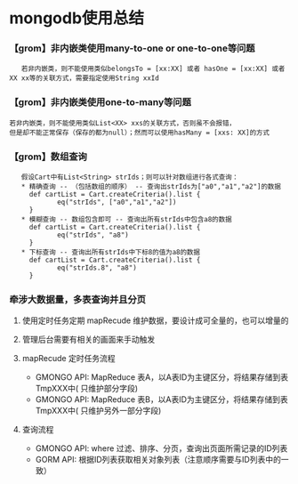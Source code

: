 # mongodb使用总结

### 【grom】非内嵌类使用many-to-one or one-to-one等问题

```text
   若非内嵌类，则不能使用类似belongsTo = [xx:XX] 或者 hasOne = [xx:XX] 或者 XX xx等的关联方式，需要指定使用String xxId
```
### 【grom】非内嵌类使用one-to-many等问题

```text
若非内嵌类，则不能使用类似List<XX> xxs的关联方式，否则虽不会报错，
但是却不能正常保存（保存的都为null）；然而可以使用hasMany = [xxs: XX]的方式
```

### 【grom】数组查询

```text
   假设Cart中有List<String> strIds；则可以针对数组进行各式查询：
   * 精确查询 -- （包括数组的顺序） -- 查询出strIds为["a0","a1","a2"]的数据
     def cartList = Cart.createCriteria().list {
            eq("strIds", ["a0","a1","a2"])
     }
   * 模糊查询 -- 数组包含即可 -- 查询出所有strIds中包含a8的数据
     def cartList = Cart.createCriteria().list {
            eq("strIds", "a8")
     }
   * 下标查询 -- 查询出所有strIds中下标8的值为a8的数据
     def cartList = Cart.createCriteria().list {
            eq("strIds.8", "a8")
     }
```

### 牵涉大数据量，多表查询并且分页

1. 使用定时任务定期 mapRecude 维护数据，要设计成可全量的，也可以增量的
2. 管理后台需要有相关的画面来手动触发
3. mapRecude 定时任务流程
    * GMONGO API: MapReduce 表A，以A表ID为主键区分，将结果存储到表 TmpXXX中( 只维护部分字段)
    * GMONGO API: MapReduce 表B，以A表ID为主键区分，将结果存储到表 TmpXXX中( 只维护另外一部分字段)

4. 查询流程
    * GMONGO API: where 过滤、排序、分页，查询出页面所需记录的ID列表
    * GORM API: 根据ID列表获取相关对象列表（注意顺序需要与ID列表中的一致）